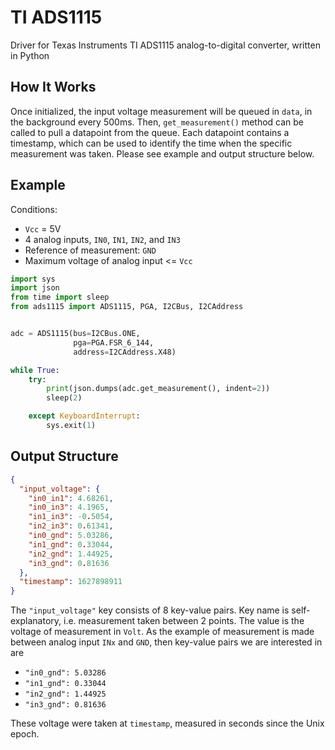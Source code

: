 # TI ADS1115

Driver for Texas Instruments TI ADS1115 analog-to-digital converter, written in Python

## How It Works

Once initialized, the input voltage measurement will be queued in `data`, in the background every 500ms. Then, `get_measurement()` method can be called to pull a datapoint from the queue. Each datapoint contains a timestamp, which can be used to identify the time when the specific measurement was taken. Please see example and output structure below.

## Example

Conditions:

- `Vcc` = 5V
- 4 analog inputs, `IN0`, `IN1`, `IN2`, and `IN3`
- Reference of measurement: `GND`
- Maximum voltage of analog input <= `Vcc`

```python
import sys
import json
from time import sleep
from ads1115 import ADS1115, PGA, I2CBus, I2CAddress


adc = ADS1115(bus=I2CBus.ONE,
              pga=PGA.FSR_6_144,
              address=I2CAddress.X48)

while True:
    try:
        print(json.dumps(adc.get_measurement(), indent=2))
        sleep(2)

    except KeyboardInterrupt:
        sys.exit(1)

```

## Output Structure

```json
{
  "input_voltage": {
    "in0_in1": 4.68261,
    "in0_in3": 4.1965,
    "in1_in3": -0.5054,
    "in2_in3": 0.61341,
    "in0_gnd": 5.03286,
    "in1_gnd": 0.33044,
    "in2_gnd": 1.44925,
    "in3_gnd": 0.81636
  },
  "timestamp": 1627898911
}
```

The `"input_voltage"` key consists of 8 key-value pairs. Key name is self-explanatory, i.e. measurement taken between 2 points. The value is the voltage of measurement in `Volt`. As the example of measurement is made between analog input `INx` and `GND`, then key-value pairs we are interested in are

- `"in0_gnd": 5.03286`
- `"in1_gnd": 0.33044`
- `"in2_gnd": 1.44925`
- `"in3_gnd": 0.81636`

These voltage were taken at `timestamp`, measured in seconds since the Unix epoch.

